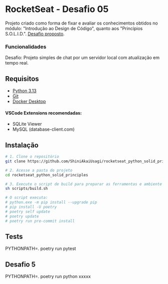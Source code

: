 # RocketSeat - Desafio 05

Projeto criado como forma de fixar e avaliar os conhecimentos obtidos no módulo: "Introdução ao Design de Código", quanto aos "Princípios S.O.L.I.D.".
[Desafio proposto](Desafio.txt).

### Funcionalidades

Desafio: Projeto simples de chat por um servidor local com atualização em tempo real.

## Requisitos

- [Python 3.13](https://www.python.org/downloads/)
- [Git](https://git-scm.com/downloads)
- [Docker Desktop](https://docs.docker.com/desktop/)

#### VSCode Extensions recomendadas:
- SQLite Viewer
- MySQL (database-client.com)

## Instalação

```bash
# 1. Clone o repositório
git clone https://github.com/ShiniAkaiUsagi/rocketseat_python_solid_principles.git

# 2. Acesse a pasta do projeto
cd rocketseat_python_solid_principles

# 3. Execute o script de build para preparar as ferramentas e ambiente
sh scripts/build.sh

# O script executa:
# python.exe -m pip install --upgrade pip
# pip install -U poetry
# poetry self update
# poetry update
# poetry run pre-commit install

```
## Tests
PYTHONPATH=. poetry run pytest

## Desafio 5
PYTHONPATH=. poetry run python xxxxx

